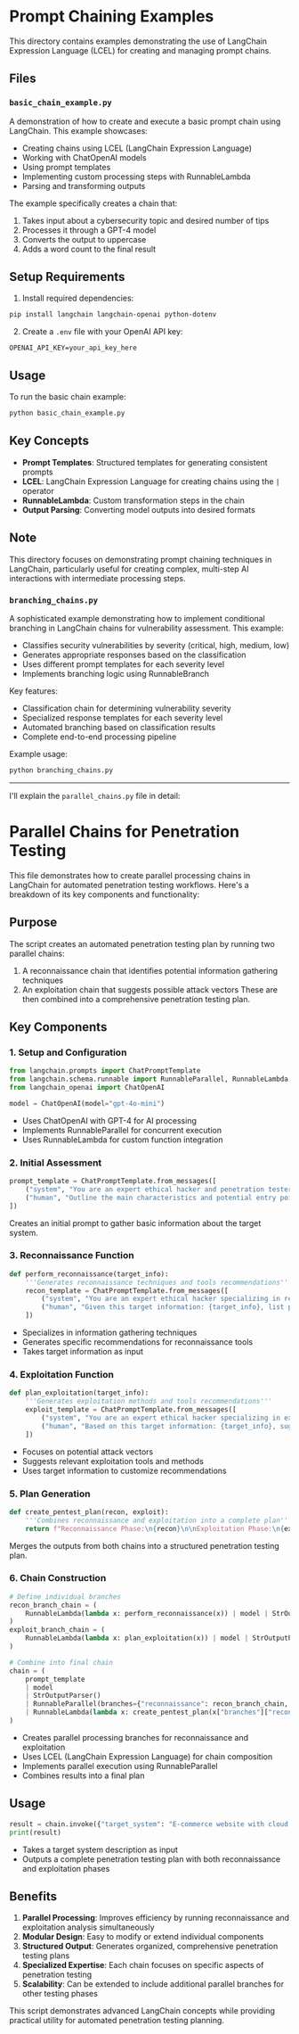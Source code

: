 # Prompt Chaining Examples

This directory contains examples demonstrating the use of LangChain Expression Language (LCEL) for creating and managing prompt chains.

## Files

### `basic_chain_example.py`
A demonstration of how to create and execute a basic prompt chain using LangChain. This example showcases:
- Creating chains using LCEL (LangChain Expression Language)
- Working with ChatOpenAI models
- Using prompt templates
- Implementing custom processing steps with RunnableLambda
- Parsing and transforming outputs

The example specifically creates a chain that:
1. Takes input about a cybersecurity topic and desired number of tips
2. Processes it through a GPT-4 model
3. Converts the output to uppercase
4. Adds a word count to the final result

## Setup Requirements

1. Install required dependencies:
```bash
pip install langchain langchain-openai python-dotenv
```

2. Create a `.env` file with your OpenAI API key:
```
OPENAI_API_KEY=your_api_key_here
```

## Usage

To run the basic chain example:
```bash
python basic_chain_example.py
```

## Key Concepts

- **Prompt Templates**: Structured templates for generating consistent prompts
- **LCEL**: LangChain Expression Language for creating chains using the `|` operator
- **RunnableLambda**: Custom transformation steps in the chain
- **Output Parsing**: Converting model outputs into desired formats

## Note

This directory focuses on demonstrating prompt chaining techniques in LangChain, particularly useful for creating complex, multi-step AI interactions with intermediate processing steps.


### `branching_chains.py`
A sophisticated example demonstrating how to implement conditional branching in LangChain chains for vulnerability assessment. This example:
- Classifies security vulnerabilities by severity (critical, high, medium, low)
- Generates appropriate responses based on the classification
- Uses different prompt templates for each severity level
- Implements branching logic using RunnableBranch

Key features:
- Classification chain for determining vulnerability severity
- Specialized response templates for each severity level
- Automated branching based on classification results
- Complete end-to-end processing pipeline

Example usage:
```bash
python branching_chains.py
```

---


I'll explain the `parallel_chains.py` file in detail:

# Parallel Chains for Penetration Testing

This file demonstrates how to create parallel processing chains in LangChain for automated penetration testing workflows. Here's a breakdown of its key components and functionality:

## Purpose
The script creates an automated penetration testing plan by running two parallel chains:
1. A reconnaissance chain that identifies potential information gathering techniques
2. An exploitation chain that suggests possible attack vectors
These are then combined into a comprehensive penetration testing plan.

## Key Components

### 1. Setup and Configuration
```python
from langchain.prompts import ChatPromptTemplate
from langchain.schema.runnable import RunnableParallel, RunnableLambda
from langchain_openai import ChatOpenAI

model = ChatOpenAI(model="gpt-4o-mini")
```
- Uses ChatOpenAI with GPT-4 for AI processing
- Implements RunnableParallel for concurrent execution
- Uses RunnableLambda for custom function integration

### 2. Initial Assessment
```python
prompt_template = ChatPromptTemplate.from_messages([
    ("system", "You are an expert ethical hacker and penetration tester."),
    ("human", "Outline the main characteristics and potential entry points of the target system {target_system}."),
])
```
Creates an initial prompt to gather basic information about the target system.

### 3. Reconnaissance Function
```python
def perform_reconnaissance(target_info):
    '''Generates reconnaissance techniques and tools recommendations'''
    recon_template = ChatPromptTemplate.from_messages([
        ("system", "You are an expert ethical hacker specializing in reconnaissance."),
        ("human", "Given this target information: {target_info}, list potential reconnaissance techniques and tools...")
    ])
```
- Specializes in information gathering techniques
- Generates specific recommendations for reconnaissance tools
- Takes target information as input

### 4. Exploitation Function
```python
def plan_exploitation(target_info):
    '''Generates exploitation methods and tools recommendations'''
    exploit_template = ChatPromptTemplate.from_messages([
        ("system", "You are an expert ethical hacker specializing in exploitation techniques."),
        ("human", "Based on this target information: {target_info}, suggest potential exploitation methods...")
    ])
```
- Focuses on potential attack vectors
- Suggests relevant exploitation tools and methods
- Uses target information to customize recommendations

### 5. Plan Generation
```python
def create_pentest_plan(recon, exploit):
    '''Combines reconnaissance and exploitation into a complete plan'''
    return f"Reconnaissance Phase:\n{recon}\n\nExploitation Phase:\n{exploit}"
```
Merges the outputs from both chains into a structured penetration testing plan.

### 6. Chain Construction
```python
# Define individual branches
recon_branch_chain = (
    RunnableLambda(lambda x: perform_reconnaissance(x)) | model | StrOutputParser()
)
exploit_branch_chain = (
    RunnableLambda(lambda x: plan_exploitation(x)) | model | StrOutputParser()
)

# Combine into final chain
chain = (
    prompt_template
    | model
    | StrOutputParser()
    | RunnableParallel(branches={"reconnaissance": recon_branch_chain, "exploitation": exploit_branch_chain})
    | RunnableLambda(lambda x: create_pentest_plan(x["branches"]["reconnaissance"], x["branches"]["exploitation"]))
)
```
- Creates parallel processing branches for reconnaissance and exploitation
- Uses LCEL (LangChain Expression Language) for chain composition
- Implements parallel execution using RunnableParallel
- Combines results into a final plan

## Usage
```python
result = chain.invoke({"target_system": "E-commerce website with cloud infrastructure"})
print(result)
```
- Takes a target system description as input
- Outputs a complete penetration testing plan with both reconnaissance and exploitation phases

## Benefits
1. **Parallel Processing**: Improves efficiency by running reconnaissance and exploitation analysis simultaneously
2. **Modular Design**: Easy to modify or extend individual components
3. **Structured Output**: Generates organized, comprehensive penetration testing plans
4. **Specialized Expertise**: Each chain focuses on specific aspects of penetration testing
5. **Scalability**: Can be extended to include additional parallel branches for other testing phases

This script demonstrates advanced LangChain concepts while providing practical utility for automated penetration testing planning.